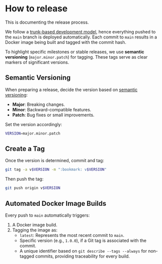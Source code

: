 # How to release

This is documenting the release process.

We follow a [trunk-based development model](https://trunkbaseddevelopment.com/),
hence everything pushed to the `main` branch is deployed automatically. Each
commit to `main` results in a Docker image being built and tagged with the
commit hash.

To highlight specific milestones or stable releases, we use **semantic
versioning** (`major.minor.patch`) for tagging. These tags serve as clear
markers of significant versions.

## Semantic Versioning

When preparing a release, decide the version based on
[semantic versioning](https://semver.org/):

- **Major**: Breaking changes.
- **Minor**: Backward-compatible features.
- **Patch**: Bug fixes or small improvements.

Set the version accordingly:

```sh
VERSION=major.minor.patch
```

## Create a Tag

Once the version is determined, commit and tag:

```sh
git tag -a v$VERSION -m ":bookmark: v$VERSION"
```

Then push the tag:

```sh
git push origin v$VERSION
```

## Automated Docker Image Builds

Every push to `main` automatically triggers:

1. A Docker image build.
2. Tagging the image as:
   - `latest`: Represents the most recent commit to `main`.
   - Specific version (e.g., `1.0.0`), if a Git tag is associated with the
     commit.
   - A unique identifier based on `git describe --tags --always` for non-tagged
     commits, providing traceability for every build.
